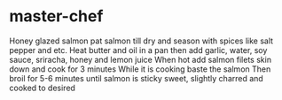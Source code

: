 # master-chef 
Honey glazed salmon
pat salmon till dry and season with spices like salt pepper and etc. 
Heat butter and oil in a pan then add garlic, water, soy sauce, sriracha, honey and lemon juice 
When hot add  salmon filets skin down and cook for 3 minutes
While it is cooking baste the salmon
Then broil for 5-6 minutes until salmon is sticky sweet, slightly charred and cooked to desired
